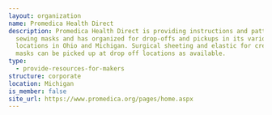 ```yaml
---
layout: organization
name: Promedica Health Direct
description: Promedica Health Direct is providing instructions and patterns for
  sewing masks and has organized for drop-offs and pickups in its various
  locations in Ohio and Michigan. Surgical sheeting and elastic for creating
  masks can be picked up at drop off locations as available.
type:
  - provide-resources-for-makers
structure: corporate
location: Michigan
is_member: false
site_url: https://www.promedica.org/pages/home.aspx
---
```

